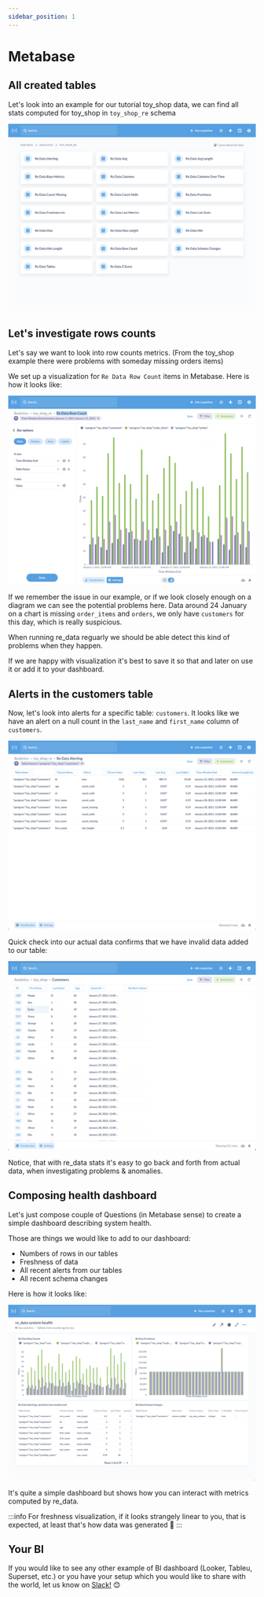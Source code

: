 ```yaml
---
sidebar_position: 1
---
```



# Metabase

## All created tables

Let's look into an example for our tutorial toy_shop data, we can find all stats computed for toy_shop in `toy_shop_re` schema

![AllTables](/screenshots/metabase/all_tables.png)


## Let's investigate rows counts

Let's say we want to look into row counts metrics. (From the toy_shop example there were problems with someday missing orders items)


We set up a visualization for `Re Data Row Count` items in Metabase. Here is how it looks like:


![RowStats](/screenshots/metabase/row_stats.png)

If we remember the issue in our example, or if we look closely enough on a diagram we can see the potential problems here. Data around 24 January on a chart is missing `order_items` and `orders`, we only have `customers` for this day, which is really suspicious.

When running re_data reguarly we should be able detect this kind of problems when they happen.

If we are happy with visualization it's best to save it so that and later on use it or add it to your dashboard.

## Alerts in the customers table

Now, let's look into alerts for a specific table: `customers`. It looks like we have an alert on a null count in the `last_name` and `first_name` column of `customers`.

![CustomersNullCount](/screenshots/metabase/customers_null_count.png)

Quick check into our actual data confirms that we have invalid
data added to our table:


![ActualDataCheck](/screenshots/metabase/null_data_problem.png)

Notice, that with re_data stats it's easy to go back and forth from actual data, when investigating problems & anomalies.


## Composing health dashboard

Let's just compose couple of Questions (in Metabase sense) to create a simple dashboard describing system health.

Those are things we would like to add to our dashboard:
 - Numbers of rows in our tables
 - Freshness of data
 - All recent alerts from our tables
 - All recent schema changes

Here is how it looks like:

![DashboardExample](/screenshots/metabase/dashboard.png)

It's quite a simple dashboard but shows how you can
interact with metrics computed by re_data.

:::info
For freshness visualization, if it looks strangely linear to you, that is expected, at least that's how data was generated 🙂
:::

## Your BI

If you would like to see any other example of BI dashboard (Looker, Tableu, Superset, etc.) or you have your setup which you would like to share with the world, let us know on [Slack!](https://www.getre.io/slack) 😊







